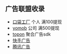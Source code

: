 ## 广告联盟收录
+ [口袋工厂](https://www.13lm.com/) 个人 满100提现
+ [yomob](https://www.yomob.com/home/zh) 公司 满500提现
+ [topon](https://www.toponad.com/zh-cn) 聚合广告sdk
+ [快手广告](https://u.kuaishou.com/)
+ [腾讯广告](https://e.qq.com/ads/)